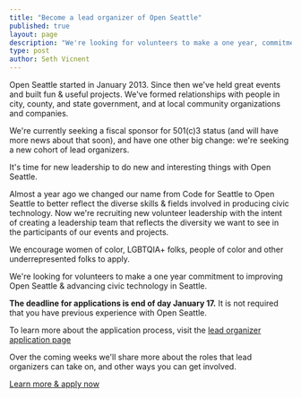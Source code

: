 ```yaml
---
title: "Become a lead organizer of Open Seattle"
published: true
layout: page
description: "We're looking for volunteers to make a one year, commitment to improving Open Seattle & advancing civic technology in Seattle."
type: post
author: Seth Vicnent
---
```



Open Seattle started in January 2013. Since then we've held great events and built fun & useful projects. We've formed relationships with people in city, county, and state government, and at local community organizations and companies.

We're currently seeking a fiscal sponsor for 501(c)3 status (and will have more news about that soon), and have one other big change: we're seeking a new cohort of lead organizers.

It's time for new leadership to do new and interesting things with Open Seattle.

Almost a year ago we changed our name from Code for Seattle to Open Seattle to better reflect the diverse skills & fields involved in producing civic technology. Now we're recruiting new volunteer leadership with the intent of creating a leadership team that reflects the diversity we want to see in the participants of our events and projects. 

We encourage women of color, LGBTQIA+ folks, people of color and other underrepresented folks to apply.

We're looking for volunteers to make a one year commitment to improving Open Seattle & advancing civic technology in Seattle.

**The deadline for applications is end of day January 17.** It is not required that you have previous experience with Open Seattle. 

To learn more about the application process, visit the [lead organizer application page](https://openseattle.org/lead-organizer-application/)

Over the coming weeks we'll share more about the roles that lead organizers can take on, and other ways you can get involved.

<p><a class="button" href="/lead-organizer-application">Learn more & apply now</a></p>

